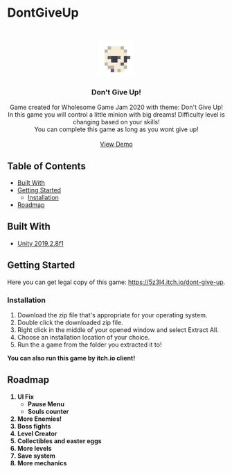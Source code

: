 # DontGiveUp

<br />
<p align="center">
  <a href="https://github.com/5Z3L4/DontGiveUp">
    <img src="https://github.com/5Z3L4/DontGiveUp/blob/main/DGU/Assets/Graphic/CutScene/UnityIcon.png" alt="Logo" width="80" height="80">
  </a>

  <h3 align="center">Don't Give Up!</h3>

  <p align="center">
    Game created for Wholesome Game Jam 2020 with theme: Don't Give Up!
    <br />
    In this game you will control a little minion with big dreams! Difficulty level is changing based on your skills! 
    <br />
    You can complete this game as long as you wont give up!
    <br />
    <br />
    <a href="https://5z3l4.itch.io/dont-give-up">View Demo</a>
</p>

## Table of Contents

* [Built With](#built-with)
* [Getting Started](#getting-started)
  * [Installation](#installation)
* [Roadmap](#roadmap)


## Built With

* [Unity 2019.2.8f1](https://unity3d.com/get-unity/download/archive)


## Getting Started

Here you can get legal copy of this game: https://5z3l4.itch.io/dont-give-up.

### Installation

1. Download the zip file that's appropriate for your operating system.
2. Double click the downloaded zip file.
3. Right click in the middle of your opened window and select Extract All.
4. Choose an installation location of your choice.
5. Run the a game from the folder you extracted it to!

<b>You can also run this game by itch.io client!<b/>

<!-- ROADMAP -->
## Roadmap

1. UI Fix
   - Pause Menu
   - Souls counter
2. More Enemies!
3. Boss fights
4. Level Creator
5. Collectibles and easter eggs
6. More levels
7. Save system
8. More mechanics
